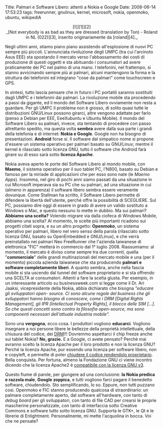 Title: Palmari e Software Libero: attenti a Nokia e Google
Date:  2008-06-14 17:53:23
tags: freerunner, gnulinux, kernel, microsoft, nokia, openmoko, ubuntu, wikipediA

<center>[![][1]][2]<br>_[Not everybody is as bad as they are dressed (translation by Ton)
- Roland in NL (022)][3], inserito originariamente da [roland][4]._</center>

Negli ultimi anni, stiamo piano piano assistendo all'esplosione di nuovi PC
sempre più piccoli. L'annunciata rivoluzione degli UMPC (tra cui l'arcinoto
Asus EEE) sta spostando il mercato verso l'abbassamento dei costi di
produzione di questi oggetti e sta abituando i consumatori ad avere
praticamente dei PC nel palmo di una mano. I telefonini, nel frattempo, si
stanno avvicinando sempre più ai palmari, alcuni mantengono la forma e la
struttura dei telefonini ed integrano "cose da palmari" come touchscreen e
GPS.

In sintesi, tutto lascia pensare che in futuro i PC portatili saranno
sostituiti dagli UMPC e i telefonini dai palmari. La rivoluzione mobile sta
procedendo a passi da gigante, ed il mondo del Software Libero ovviamente non
resta a guardare. Per gli UMPC il problema non è grosso, di solito quasi tutte
le distribuzioni GNU/Linux possono girarci, altre vengono adattate per farlo
(penso a Debian per EEE, EeeXubuntu e Ubuntu Mobile). Il mondo del Software
Libero su palmari, invece, sta tentando di procedere con passo altrettanto
spedito, ma questa volta **sembra** avere dalla sua parte i grandi della
telefonia e di internet: **Nokia e Google**. Google non ha bisogno di
presentazioni. **Android** forse si. Il software dal simpatico nome si propone
d'essere un sistema operativo per palmari basato su GNU/Linux; mentre il
kernel è rilasciato sotto licenza GNU, tutto il software che Android farà
girare su di esso sarà sotto **licenza Apache**.


Nokia aveva aperto le porte
del Software Libero al mondo mobile, con **Maemo**, il sistema operativo per
il suo tablet PC, l'N800, basato su Debian e famoso per la miriade di
applicazioni che per esso sono nate (le _Maemo Apps_). Insomma, nel giro di
pochi anni siamo passati da una situazione in cui Microsoft imperava sia su PC
che su palmari, ad una situazione in cui (almeno in apparenza) il software
libero sembra essere veramente dovunque. Come Stallman ha scritto, il Software
Libero permette di difendere la libertà dell'utente, perché offre la
possibilità di SCEGLIERE. Sul PC, possiamo dire oggi di essere in grado di
avere un valido sostituto a Windows o Mac, e questo nessuno lo mette in
dubbio. Ma sui palmari? **Abbiamo una scelta?** Volendo migrare via dalla
ciofeca di Windows Mobile, abbiamo una scelta? Al momento, le scelte più
importanti ricadono sui progetti citati sopra, e su un altro progetto:
**Openmoko**, un sistema operativo per palmari, libero nel vero senso della
parola (rilasciato sotto licenza GNU, basato su OpenEmbedded e GNU/Linux), e
che verrà preinstallato nei palmari Neo FreeRunner che l'azienda taiwanese di
elettronica "FIC" metterà in commercio dal 1° luglio 2008. Riassumiamo: al
momento, il mercato è diviso come sempre tra due correnti, quella
"**commerciale**" delle grandi multinazionali del mercato mobile e una (per il
momento) piccola azienda taiwanese che sta producendo **palmari e software
completamente liberi**. A quanto sembra, anche nella fascia mobile si sta
uscendo dal tunnel del software proprietario e si sta offrendo una SCELTA ai
consumatori. Attenti a fare la scelta giusta. Per esempio, in un interessante
articolo su businessweek.com si legge come il Dr. Ari Jaaksi, vicepresidente
della Nokia, abbia dichiarato che bisogna _"educare gli sviluppatori open-
source. Ci sono alcune regole del business che gli sviluppatori hanno bisogno
di conoscere, come i DRM [_Digital Rights Management_], gli IPR [_Intellectual
Property Rights_], il blocco delle SIM [...]. So che questi concetti sono
contro la filosofia open-source, ma sono componenti necessari dell'attuale
industria mobile"._


Sono una **vergogna**, ecco cosa. I produttori vogliono
**educarci**. Vogliono insegnare a noi persone libere le bellezze della
proprietà intellettuale, della chiusura del codice, dei [DRM][5]!!! Dovremmo
aspettarci il chip freeze anche sui tablet Nokia? **No, grazie.** E a Google,
ci avete pensato? Perché mai avranno scelto la licenza Apache per il loro
prodotto e non la licenza GNU? Perché la licenza Apache, pur essendo una
licenza per software libero, non e copyleft, e permette di poter [chiudere il
codice rendendolo proprietario][6]. Bella conquista. Per fortuna, almeno la
Fondazione GNU ci viene incontro dicendo che la licenza Apache2 è [compatibile
con la licenza GNU v3][7].


Questo fiume di parole, per giungere ad una
conclusione: **la Nokia predica e razzola male**, **Google zoppica**, e tutti
vogliono farci pagare il benedetto software, chiudendolo. Sto semplificando,
lo so. Eppure, non tutti puzzano cosi. Openmoko e FIC stanno producendo
qualcosa di straordinario: un palmare completamente aperto, dal software
all'hardware, con tanto di _debug board_ per gli sviluppatori, con tanto di file
CAD per crearsi le proprie mascherine personalizzate, con tanto di interfaccia
sotto Creative Commons e software tutto sotto licenza GNU. Supporta le GTK+,
le Qt e le librerie di Enlightment. Personalmente, mi mette l'acquolina in
bocca. Voi che ne pensate?

   [1]: http://dl.dropbox.com/u/369614/blog/img_red/266111504_6f5143fd4a.jpg

   [2]: http://www.flickr.com/photos/roland/266111504/

   [3]: http://www.flickr.com/photos/roland/266111504/

   [4]: http://www.flickr.com/people/roland/

   [5]: http://it.wikipedia.org/wiki/Digital_rights_management

   [6]: http://arstechnica.com/news.ars/post/20071106-why-google-chose-the-apache-software-license-over-gplv2.html

   [7]: http://en.wikipedia.org/wiki/Apache_License
